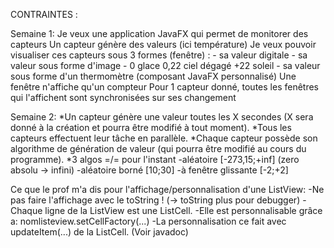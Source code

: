 CONTRAINTES :

Semaine 1:
Je veux une application JavaFX qui permet de monitorer des capteurs
Un capteur génère des valeurs (ici température)
Je veux pouvoir visualiser ces capteurs sous 3 formes (fenêtre) :
    - sa valeur digitale
    - sa valeur sous forme d'image - 0 glace 0,22 ciel dégagé +22 soleil
    - sa valeur sous forme d'un thermomètre (composant JavaFX personnalisé)
Une fenêtre n'affiche qu'un compteur
Pour 1 capteur donné, toutes les fenêtres qui l'affichent sont synchronisées sur ses changement

Semaine 2:
*Un capteur génère une valeur toutes les X secondes (X sera donné à la création et pourra être modifié à tout moment).
*Tous les capteurs effectuent leur tâche en parallèle.
*Chaque capteur possède son algorithme de génération de valeur (qui pourra être modifié au cours du programme).
*3 algos =/= pour l'instant
    -aléatoire [-273,15;+inf] (zero absolu -> infini)
    -aléatoire borné [10;30]
    -à fenêtre glissante [-2;+2]



Ce que le prof m'a dis pour l'affichage/personnalisation d'une ListView:
	-Ne pas faire l'affichage avec le toString ! (-> toString plus pour debugger)
	-Chaque ligne de la ListView est une ListCell.
	-Elle est personnalisable grâce a: nomlisteview.setCellFactory(...)
	-La personnalisation ce fait avec updateItem(...) de la ListCell.
(Voir javadoc)
